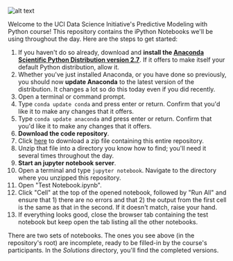 ![alt text](http://datascience.uci.edu/wp-content/uploads/sites/2/2014/09/data_science_logo_with_image1.png 'UCI_data_science')

Welcome to the UCI Data Science Initiative's Predictive Modeling with Python course!  This repository contains the iPython Notebooks we'll be using throughout the day.  Here are the steps to get started:

1.  If you haven't do so already, download and **install the [Anaconda Scientific Python Distribution version 2.7](https://store.continuum.io/cshop/anaconda/)**.  If it offers to make itself your default Python distribution, allow it.
1. Whether you've just installed Anaconda, or you have done so previously, you should now **update Anaconda** to the latest version of the distribution.  It changes a lot so do this today even if you did recently.
 1. Open a terminal or command prompt.
 1. Type ```conda update conda``` and press enter or return.  Confirm that you'd like it to make any changes that it offers.
 1. Type ```conda update anaconda``` and press enter or return.  Confirm that you'd like it to make any changes that it offers.
1. **Download the code repository**.  
 1. Click [here](https://github.com/UCIDataScienceInitiative/PredictiveModeling_withPython/archive/wi_17.zip) to download a zip file containing this entire repository.
 1. Unzip that file into a directory you know how to find; you'll need it several times throughout the day.  
1. **Start an jupyter notebook server**.
 1. Open a terminal and type ```jupyter notebook```.  Navigate to the directory where you unzipped this repository.
 1. Open "Test Notebook.ipynb".
 1. Click "Cell" at the top of the opened notebook, followed by "Run All" and ensure that 1) there are no errors and that 2) the output from the first cell is the same as that in the second.  If it doesn't match, raise your hand.
 1. If everything looks good, close the browser tab containing the test notebook but keep open the tab listing all the other notebooks.

There are two sets of notebooks.  The ones you see above (in the repository's root) are incomplete, ready to be filled-in by the course's participants.  In the *Solutions* directory, you'll find the completed versions.
